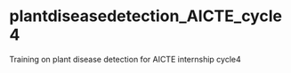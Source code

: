 # plantdiseasedetection_AICTE_cycle4
Training on plant disease detection for AICTE internship cycle4

